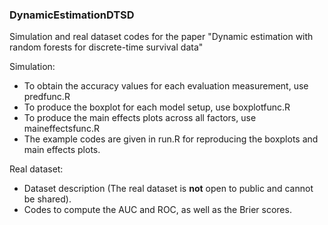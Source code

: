 ### DynamicEstimationDTSD

Simulation and real dataset codes for the paper "Dynamic estimation with random forests for discrete-time survival data"

Simulation:
- To obtain the accuracy values for each evaluation measurement, use predfunc.R
- To produce the boxplot for each model setup, use boxplotfunc.R
- To produce the main effects plots across all factors, use maineffectsfunc.R
- The example codes are given in run.R for reproducing the boxplots and main effects plots.

Real dataset:
- Dataset description (The real dataset is **not** open to public and cannot be shared).
- Codes to compute the AUC and ROC, as well as the Brier scores.

